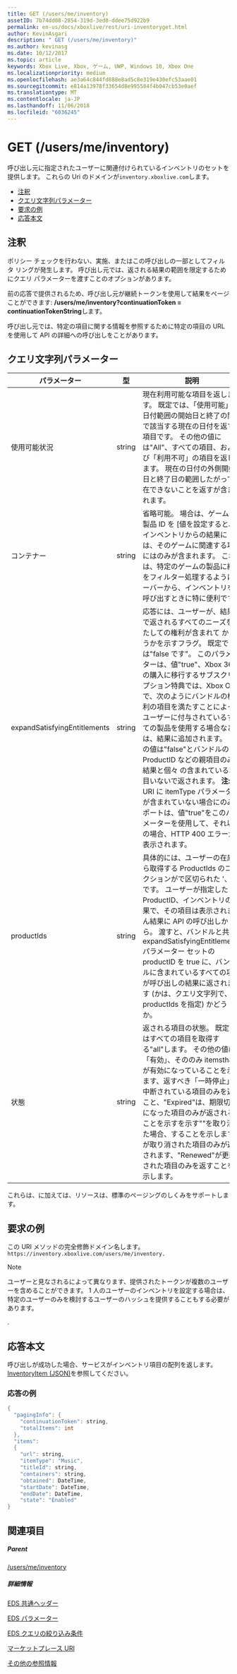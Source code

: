 ```yaml
---
title: GET (/users/me/inventory)
assetID: 7b74dd08-2854-319d-3ed0-ddee75d922b9
permalink: en-us/docs/xboxlive/rest/uri-inventoryget.html
author: KevinAsgari
description: " GET (/users/me/inventory)"
ms.author: kevinasg
ms.date: 10/12/2017
ms.topic: article
keywords: Xbox Live, Xbox, ゲーム, UWP, Windows 10, Xbox One
ms.localizationpriority: medium
ms.openlocfilehash: ae3a64c844fd888e8ad5c8e319e430efc53aae01
ms.sourcegitcommit: e814a13978f33654d8e995584f4b047cb53e0aef
ms.translationtype: MT
ms.contentlocale: ja-JP
ms.lasthandoff: 11/06/2018
ms.locfileid: "6036245"
---
```

# <a name="get-usersmeinventory"></a>GET (/users/me/inventory)
呼び出し元に指定されたユーザーに関連付けられているインベントリのセットを提供します。
これらの Uri のドメインが`inventory.xboxlive.com`します。

  * [注釈](#ID4EV)
  * [クエリ文字列パラメーター](#ID4EHB)
  * [要求の例](#ID4EDE)
  * [応答本文](#ID4ERE)

<a id="ID4EV"></a>


## <a name="remarks"></a>注釈

ポリシー チェックを行わない、実施、またはこの呼び出しの一部としてフィルタ リングが発生します。 呼び出し元では、返される結果の範囲を限定するためにクエリ パラメーターを渡すことのオプションがあります。

前の応答で提供されるため、呼び出し元が継続トークンを使用して結果をページことができます: **/users/me/inventory?continuationToken = continuationTokenString**します。

呼び出し元では、特定の項目に関する情報を参照するために特定の項目の URL を使用して API の詳細への呼び出しをことがあります。

<a id="ID4EHB"></a>


## <a name="query-string-parameters"></a>クエリ文字列パラメーター

| パラメーター| 型| 説明|
| --- | --- | --- |
| 使用可能状況| string| 現在利用可能な項目を返します。 既定では、「使用可能」の日付範囲の開始日と終了の間で該当する現在の日付を返す項目です。 その他の値には"All"、すべての項目、および「利用不可」の項目を返します。 現在の日付の外側開始日と終了日の範囲したがって現在できないことを返すが含まれます。 |
| コンテナー| string| 省略可能。 場合は、ゲームの製品 ID を [値を設定すると、インベントリからの結果には、そのゲームに関連する項目にはのみが含まれます。 これは、特定のゲームの製品に結果をフィルター処理するようにサーバーから、インベントリを呼び出すときに特に便利です。|
| expandSatisfyingEntitlements| string| 応答には、ユーザーが、結果内で返されるすべてのニーズを満たしての権利が含まれて かどうかを示すフラグ。 既定では"false です"。 このパラメーターは、値"true"、Xbox 360 の購入に移行するサブスクリプション特典では、Xbox One で、次のようにバンドルの権利の項目を満たすことによってユーザーに付与されているすべての製品を使用する場合などは、結果に追加されます。 この値は"false"とバンドルの ProductID などの親項目のみが結果と個々 の含まれている項目いないで返されます。 **注:** URI に itemType パラメーターが含まれていない場合にのみサポートは、値"true"をこのパラメーターを使用して、それ以外の場合、HTTP 400 エラーが表示されます。 |  
  | productIds | string |  具体的には、ユーザーの在庫から取得する ProductIds のコレクションがで区切られた '、' です。  ユーザーが指定した ProductID、インベントリの結果で、その項目は表示されません結果に API の呼び出しから。 渡すと、バンドルと共に expandSatisfyingEntitlements パラメーター セットの productID を true に、バンドルに含まれているすべての項目が呼び出しの結果に返されます (かは、クエリ文字列で、productIds を指定) かどうか。   |
  | 状態 | string | 返される項目の状態。 既定ではすべての項目を取得する"all"します。 その他の値は「有効」、そののみ itemsthat が有効になっていることを示します、返すべき「一時停止」が中断されている項目のみを返すこと、"Expired"は、期限切れになった項目のみが返されることを示すを示す""を取り消した場合、することを示しますが取り消された項目のみが返されます、"Renewed"が更新された項目のみを返すことを示します。  |

これらは、に加えては、リソースは、標準のページングのしくみをサポートします。

<a id="ID4EDE"></a>


## <a name="sample-request"></a>要求の例

この URI メソッドの完全修飾ドメイン名します。 `https://inventory.xboxlive.com/users/me/inventory.
         `

> [!NOTE] 
> ユーザーと見なされるによって異なります、提供されたトークンが複数のユーザーを含めることができます。 1 人のユーザーのインベントリを設定する場合は、特定のユーザーのみを検討するユーザーのハッシュを提供することもする必要があります。

.

<a id="ID4ERE"></a>


## <a name="response-body"></a>応答本文

呼び出しが成功した場合、サービスがインベントリ項目の配列を返します。 [InventoryItem (JSON)](../../json/json-inventoryitem.md)を参照してください。

<a id="ID4E4E"></a>


### <a name="sample-response"></a>応答の例


```cpp
{
  "pagingInfo": {
    "continuationToken": string,
    "totalItems": int
  },
  "items":
  {
    "url": string,
    "itemType": "Music",
    "titleId": string,
    "containers": string,
    "obtained": DateTime,
    "startDate": DateTime,
    "endDate": DateTime,
    "state": "Enabled"  
}

```


<a id="ID4EHF"></a>


## <a name="see-also"></a>関連項目

<a id="ID4EJF"></a>


##### <a name="parent"></a>Parent

[/users/me/inventory](uri-inventory.md)


<a id="ID4ETF"></a>


##### <a name="further-information"></a>詳細情報

[EDS 共通ヘッダー](../../additional/edscommonheaders.md)

 [EDS パラメーター](../../additional/edsparameters.md)

 [EDS クエリの絞り込み条件](../../additional/edsqueryrefiners.md)

 [マーケットプレース URI](atoc-reference-marketplace.md)

 [その他の参照情報](../../additional/atoc-xboxlivews-reference-additional.md)
